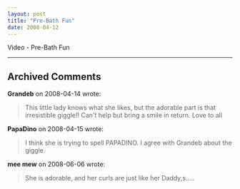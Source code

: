 ```yaml
---
layout: post
title: "Pre-Bath Fun"
date: 2008-04-12
---
```


<div id="preBathFun">Video - Pre-Bath Fun</div>
<script type="text/javascript"> var so = new SWFObject("http://i170.photobucket.com/player.swf?file=http://vid170.photobucket.com/albums/u252/mjpalad/P1020547.flv", "preBathFun", "430", "389", "8", "#EDEBDA"); so.write("preBathFun"); </script>


---

## Archived Comments

**Grandeb** on 2008-04-14 wrote:

> This little lady knows what she likes, but the adorable part is that irresistible giggle!!  Can't help but bring a smile in return.  Love to all

**PapaDino** on 2008-04-15 wrote:

> I think she is trying to spell PAPADINO. I agree with Grandeb about the giggle.

**mee mew** on 2008-06-06 wrote:

> She is adorable, and her curls are just like her Daddy,s.....
